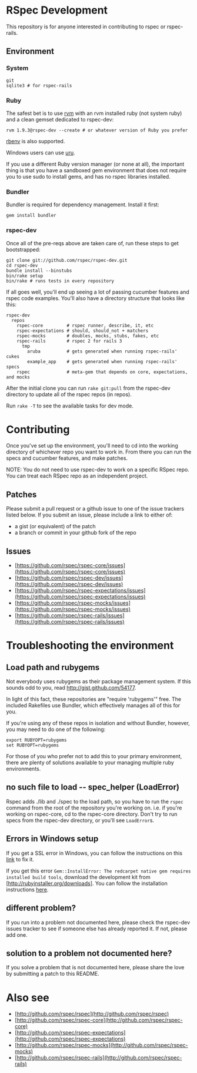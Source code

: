 # RSpec Development

This repository is for anyone interested in contributing to rspec or
rspec-rails.

## Environment

### System

    git
    sqlite3 # for rspec-rails

### Ruby

The safest bet is to use [rvm](https://github.com/wayneeseguin/rvm) with an rvm
installed ruby (not system ruby) and a clean gemset dedicated to rspec-dev:

    rvm 1.9.3@rspec-dev --create # or whatever version of Ruby you prefer

[rbenv](https://github.com/sstephenson/rbenv) is also supported.

Windows users can use [uru](https://bitbucket.org/jonforums/uru).
		
If you use a different Ruby version manager (or none at all), the important
thing is that you have a sandboxed gem environment that does not require you to
use sudo to install gems, and has no rspec libraries installed.

### Bundler

Bundler is required for dependency management. Install it first:

    gem install bundler

### rspec-dev

Once all of the pre-reqs above are taken care of, run these steps to get
bootstrapped:

    git clone git://github.com/rspec/rspec-dev.git
    cd rspec-dev
    bundle install --binstubs
    bin/rake setup
    bin/rake # runs tests in every repository

If all goes well, you'll end up seeing a lot of passing cucumber features
and rspec code examples. You'll also have a directory structure that looks
like this:

    rspec-dev
      repos
        rspec-core         # rspec runner, describe, it, etc
        rspec-expectations # should, should_not + matchers
        rspec-mocks        # doubles, mocks, stubs, fakes, etc
        rspec-rails        # rspec 2 for rails 3
          tmp
            aruba          # gets generated when running rspec-rails' cukes
            example_app    # gets generated when running rspec-rails' specs 
        rspec              # meta-gem that depends on core, expectations, and mocks

After the initial clone you can run `rake git:pull` from the rspec-dev
directory to update all of the rspec repos (in repos).

Run `rake -T` to see the available tasks for dev mode.

# Contributing

Once you've set up the environment, you'll need to cd into the working
directory of whichever repo you want to work in. From there you can run the
specs and cucumber features, and make patches.

NOTE: You do not need to use rspec-dev to work on a specific RSpec repo. You
can treat each RSpec repo as an independent project.

## Patches

Please submit a pull request or a github issue to one of the issue trackers
listed below. If you submit an issue, please include a link to either of:

* a gist (or equivalent) of the patch
* a branch or commit in your github fork of the repo

## Issues

* [https://github.com/rspec/rspec-core/issues](https://github.com/rspec/rspec-core/issues)
* [https://github.com/rspec/rspec-dev/issues](https://github.com/rspec/rspec-dev/issues)
* [https://github.com/rspec/rspec-expectations/issues](https://github.com/rspec/rspec-expectations/issues)
* [https://github.com/rspec/rspec-mocks/issues](https://github.com/rspec/rspec-mocks/issues)
* [https://github.com/rspec/rspec-rails/issues](https://github.com/rspec/rspec-rails/issues)

# Troubleshooting the environment

## Load path and rubygems

Not everybody uses rubygems as their package management system. If this
sounds odd to you, read http://gist.github.com/54177.

In light of this fact, these repositories are "require 'rubygems'" free. The
included Rakefiles use Bundler, which effectively manages all of this for
you.

If you're using any of these repos in isolation and without Bundler, however,
you may need to do one of the following:

    export RUBYOPT=rubygems
    set RUBYOPT=rubygems

For those of you who prefer not to add this to your primary environment, there
are plenty of solutions available to your managing multiple ruby environments.

## no such file to load -- spec_helper (LoadError)

Rspec adds ./lib and ./spec to the load path, so you have to run the `rspec`
command from the root of the repository you're working on. i.e. if you're
working on rspec-core, cd to the rspec-core directory. Don't try to run specs
from the rspec-dev directory, or you'll see `LoadError`s.

## Errors in Windows setup

If you get a SSL error in Windows, you can follow the instructions on this [link](https://gist.github.com/luislavena/f064211759ee0f806c88) to fix it.  

If you get this error `Gem::InstallError: The redcarpet native gem requires installed build tools`, download the development kit from [http://rubyinstaller.org/downloads]. You can follow the installation instructions [here](https://github.com/oneclick/rubyinstaller/wiki/Development-Kit).

## different problem?

If you run into a problem not documented here, please check the rspec-dev
issues tracker to see if someone else has already reported it. If not, please
add one.

## solution to a problem not documented here?

If you solve a problem that is not documented here, please share the love
by submitting a patch to this README.

# Also see

* [http://github.com/rspec/rspec](http://github.com/rspec/rspec)
* [http://github.com/rspec/rspec-core](http://github.com/rspec/rspec-core)
* [http://github.com/rspec/rspec-expectations](http://github.com/rspec/rspec-expectations)
* [http://github.com/rspec/rspec-mocks](http://github.com/rspec/rspec-mocks)
* [http://github.com/rspec/rspec-rails](http://github.com/rspec/rspec-rails)
